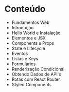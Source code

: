 # Conteúdo

- Fundamentos Web
- Introdução
- Hello World e Instalação
- Elementos e JSX
- Components e Props
- State e Lifecycle
- Eventos
- Listas e Keys
- Formulários
- Renderização Condicional
- Obtendo Dados de API's
- Rotas com React Router
- Styled Components

